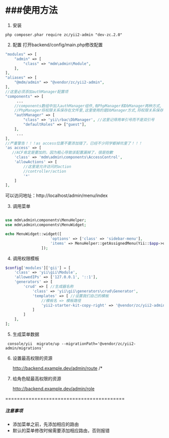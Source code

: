 ###使用方法
================

1. 安装
```
php composer.phar require zc/yii2-admin "dev-zc.2.0"
```
2. 配置
打开backend/config/main.php修改配置
```php
"modules" => [    
    "admin" => [        
        "class" => "mdm\admin\Module",   
    ],
],
"aliases" => [    
    "@mdm/admin" => "@vendor/zc/yii2-admin",
],
//这里必须添加authManager配置项
"components" => [   
     ...    
    //components数组中加入authManager组件,有PhpManager和DbManager两种方式,    
    //PhpManager将权限关系保存在文件里,这里使用的是DbManager方式,将权限关系保存在数据库.    
    "authManager" => [        
        "class" => 'yii\rbac\DbManager', //这里记得用单引号而不是双引号        
        "defaultRoles" => ["guest"],    
    ],   
     ...
],
//严重警告！！！as access位置不要添加错了，已经不少同学都掉坑里了！！！
'as access' => [
   //ACF肯定是要加的，因为粗心导致该配置漏掉了，很是抱歉
    'class' => 'mdm\admin\components\AccessControl',
    'allowActions' => [
        //这里是允许访问的action
        //controller/action
        '*'
    ]
],
```

可以访问地址：http://localhost/admin/menu/index

3. 调用菜单

````php

use mdm\admin\components\MenuHelper;
use mdm\admin\components\MenuWidget;

echo MenuWidget::widget([
                    'options' => ['class' => 'sidebar-menu'],
                    'items' => MenuHelper::getAssignedMenu(Yii::$app->user->id, null, 'mdm\admin\components\MenuWidget::menuHelperCallback'),
                ]);

````

4. 调用权限模板

```php
$config['modules']['gii'] = [
    'class' => 'yii\gii\Module', 
    'allowedIPs' => ['127.0.0.1', '::1'], 
    'generators' => [ 
        'crud' => [ //生成器名称 
            'class' => 'yii\gii\generators\crud\Generator', 
            'templates' => [ //设置我们自己的模板 
                //模板名 => 模板路径 
                'yii2-starter-kit-copy-right' => '@vendor/zc/yii2-admin/_gii/templates', 
            ] 
        ] 
    ], 
];
```


5. 生成菜单数据


```
 console/yii  migrate/up --migrationPath='@vendor/zc/yii2-admin/migrations'

```

6. 设置最高权限的资源

   http://backend.example.dev/admin/route
   /*
   
7. 给角色赋最高权限的资源

   http://backend.example.dev/admin/role
   
=========================================
##### 注意事项

* 添加菜单之前，先添加相应的路由
* 默认的菜单修改时候需要添加相应路由，否则报错
